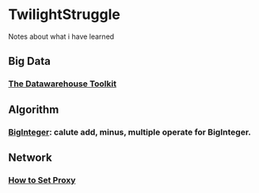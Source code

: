 # TwilightStruggle
Notes about what i have learned

## Big Data 
### [The Datawarehouse Toolkit](Big%20Data/The%20Datawarehouse%20Toolkit.md)

## Algorithm
### [BigInteger](Algorithm/BigInteger.cpp): calute add, minus, multiple operate for BigInteger. 

## Network
### [How to Set Proxy](Network/How%20to%20Set%20Proxy.md)
